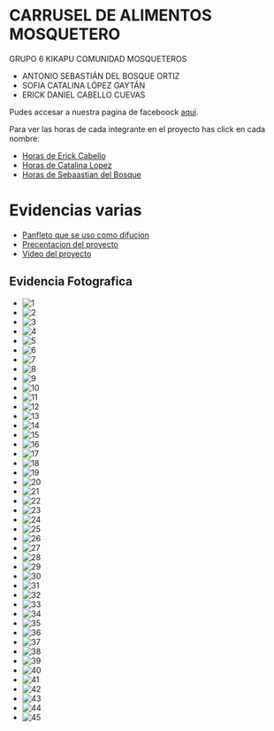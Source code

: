 # CARRUSEL DE ALIMENTOS MOSQUETERO

GRUPO 6 KIKAPU​
COMUNIDAD MOSQUETEROS​

- ANTONIO SEBASTIÁN DEL BOSQUE ORTIZ​
- SOFIA CATALINA LÓPEZ GAYTÁN​
- ERICK DANIEL CABELLO CUEVAS

Pudes accesar a nuestra pagina de faceboock [aqui](https://m.facebook.com/groups/828370342132214/?ref=share&mibextid=KtfwRi).

Para ver las horas de cada integrante en el proyecto has click en cada nombre:
 - [Horas de Erick Cabello](https://1drv.ms/x/s!Ah5MqpjFiEW9tWoDEE8JcY5ldlMc?e=aGpZZ9)
 - [Horas de Catalina Lopez](https://1drv.ms/x/s!Ah5MqpjFiEW9txbpJKt5h3X2M-rz?e=BZg9Oy)
 - [Horas de Sebaastian del Bosque](https://1drv.ms/x/s!Ah5MqpjFiEW9txtbR09GJoTyGvKW?e=xehoUd)

# Evidencias varias

- [Panfleto que se uso como difucion](https://1drv.ms/p/s!Ah5MqpjFiEW9tW-GwcU0HZyF84HA?e=9T7DM1)
- [Precentacion del proyecto](https://1drv.ms/p/s!Ah5MqpjFiEW9txndqvQ9wCzXQLar?e=g5keaZ)
- [Video del proyecto](https://onedrive.live.com/embed?resid=BD4588C598AA4C1E%216889&authkey=!AOQpHQzLVNpJj8E)

## Evidencia Fotografica

- ![1](assets/img/1.jpeg)
- ![2](assets/img/2.jpeg)
- ![3](assets/img/3.jpeg)
- ![4](assets/img/4.jpeg)
- ![5](assets/img/5.jpeg)
- ![6](assets/img/6.jpeg)
- ![7](assets/img/7.jpeg)
- ![8](assets/img/8.jpeg)
- ![9](assets/img/9.jpeg)
- ![10](assets/img/10.jpeg)
- ![11](assets/img/11.jpeg)
- ![12](assets/img/12.jpeg)
- ![13](assets/img/13.jpeg)
- ![14](assets/img/14.jpeg)
- ![15](assets/img/15.jpeg)
- ![16](assets/img/16.jpeg)
- ![17](assets/img/17.jpeg)
- ![18](assets/img/18.jpeg)
- ![19](assets/img/19.jpeg)
- ![20](assets/img/20.jpeg)
- ![21](assets/img/21.jpeg)
- ![22](assets/img/22.jpeg)
- ![23](assets/img/23.jpeg)
- ![24](assets/img/24.jpeg)
- ![25](assets/img/25.jpeg)
- ![26](assets/img/26.jpeg)
- ![27](assets/img/27.jpeg)
- ![28](assets/img/28.jpeg)
- ![29](assets/img/29.jpeg)
- ![30](assets/img/30.jpeg)
- ![31](assets/img/31.jpeg)
- ![32](assets/img/32.jpeg)
- ![33](assets/img/33.jpeg)
- ![34](assets/img/34.jpeg)
- ![35](assets/img/35.jpeg)
- ![36](assets/img/36.jpeg)
- ![37](assets/img/37.jpeg)
- ![38](assets/img/38.jpeg)
- ![39](assets/img/39.jpeg)
- ![40](assets/img/40.jpeg)
- ![41](assets/img/41.jpeg)
- ![42](assets/img/42.jpeg)
- ![43](assets/img/43.jpeg)
- ![44](assets/img/44.jpeg)
- ![45](assets/img/45.jpeg)
